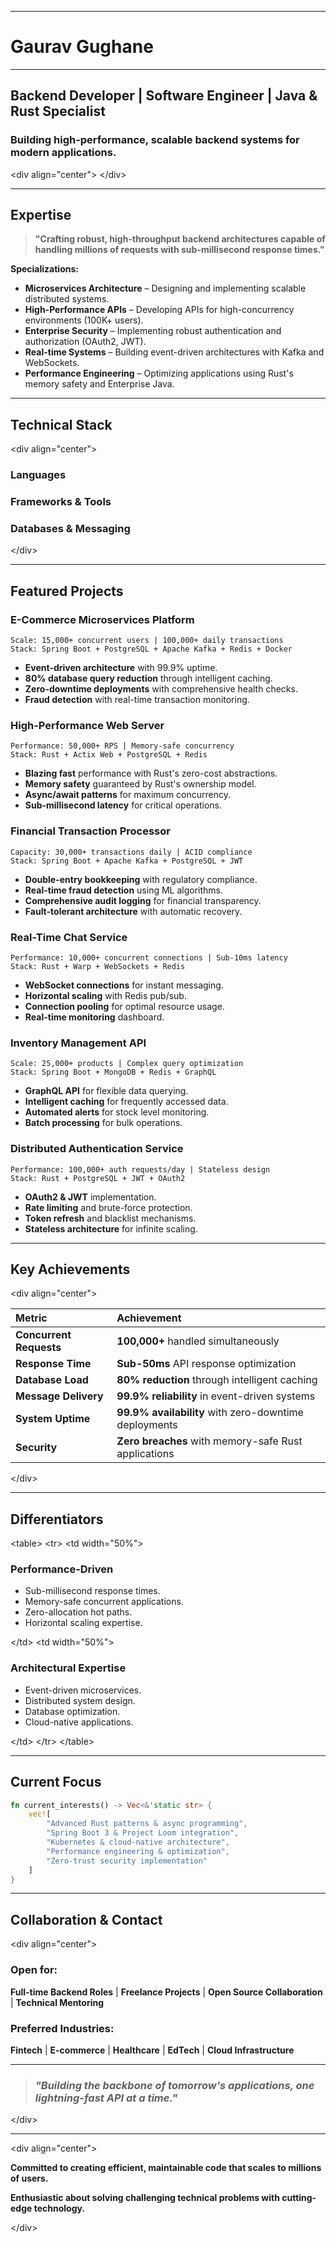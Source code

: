 -----

# Gaurav Gughane

-----

## **Backend Developer | Software Engineer | Java & Rust Specialist**

### Building high-performance, scalable backend systems for modern applications.

\<div align="center"\>
[](https://gauravgughane.dev)
[](https://github.com/gauravgughanedev)
[](https://www.google.com/search?q=%23)
\</div\>

-----

## **Expertise**

> **"Crafting robust, high-throughput backend architectures capable of handling millions of requests with sub-millisecond response times."**

**Specializations:**

  * **Microservices Architecture** – Designing and implementing scalable distributed systems.
  * **High-Performance APIs** – Developing APIs for high-concurrency environments (100K+ users).
  * **Enterprise Security** – Implementing robust authentication and authorization (OAuth2, JWT).
  * **Real-time Systems** – Building event-driven architectures with Kafka and WebSockets.
  * **Performance Engineering** – Optimizing applications using Rust's memory safety and Enterprise Java.

-----

## **Technical Stack**

\<div align="center"\>

### **Languages**

### **Frameworks & Tools**

### **Databases & Messaging**

\</div\>

-----

## **Featured Projects**

### **E-Commerce Microservices Platform**

```
Scale: 15,000+ concurrent users | 100,000+ daily transactions
Stack: Spring Boot + PostgreSQL + Apache Kafka + Redis + Docker
```

  * **Event-driven architecture** with 99.9% uptime.
  * **80% database query reduction** through intelligent caching.
  * **Zero-downtime deployments** with comprehensive health checks.
  * **Fraud detection** with real-time transaction monitoring.

### **High-Performance Web Server**

```
Performance: 50,000+ RPS | Memory-safe concurrency
Stack: Rust + Actix Web + PostgreSQL + Redis
```

  * **Blazing fast** performance with Rust's zero-cost abstractions.
  * **Memory safety** guaranteed by Rust's ownership model.
  * **Async/await patterns** for maximum concurrency.
  * **Sub-millisecond latency** for critical operations.

### **Financial Transaction Processor**

```
Capacity: 30,000+ transactions daily | ACID compliance
Stack: Spring Boot + Apache Kafka + PostgreSQL + JWT
```

  * **Double-entry bookkeeping** with regulatory compliance.
  * **Real-time fraud detection** using ML algorithms.
  * **Comprehensive audit logging** for financial transparency.
  * **Fault-tolerant architecture** with automatic recovery.

### **Real-Time Chat Service**

```
Performance: 10,000+ concurrent connections | Sub-10ms latency
Stack: Rust + Warp + WebSockets + Redis
```

  * **WebSocket connections** for instant messaging.
  * **Horizontal scaling** with Redis pub/sub.
  * **Connection pooling** for optimal resource usage.
  * **Real-time monitoring** dashboard.

### **Inventory Management API**

```
Scale: 25,000+ products | Complex query optimization
Stack: Spring Boot + MongoDB + Redis + GraphQL
```

  * **GraphQL API** for flexible data querying.
  * **Intelligent caching** for frequently accessed data.
  * **Automated alerts** for stock level monitoring.
  * **Batch processing** for bulk operations.

### **Distributed Authentication Service**

```
Performance: 100,000+ auth requests/day | Stateless design
Stack: Rust + PostgreSQL + JWT + OAuth2
```

  * **OAuth2 & JWT** implementation.
  * **Rate limiting** and brute-force protection.
  * **Token refresh** and blacklist mechanisms.
  * **Stateless architecture** for infinite scaling.

-----

## **Key Achievements**

\<div align="center"\>

| **Metric** | **Achievement** |
| :------------------ | :------------------------------------------------ |
| **Concurrent Requests** | **100,000+** handled simultaneously               |
| **Response Time** | **Sub-50ms** API response optimization            |
| **Database Load** | **80% reduction** through intelligent caching     |
| **Message Delivery** | **99.9% reliability** in event-driven systems     |
| **System Uptime** | **99.9% availability** with zero-downtime deployments |
| **Security** | **Zero breaches** with memory-safe Rust applications |

\</div\>

-----

## **Differentiators**

\<table\>
\<tr\>
\<td width="50%"\>

### **Performance-Driven**

  * Sub-millisecond response times.
  * Memory-safe concurrent applications.
  * Zero-allocation hot paths.
  * Horizontal scaling expertise.

\</td\>
\<td width="50%"\>

### **Architectural Expertise**

  * Event-driven microservices.
  * Distributed system design.
  * Database optimization.
  * Cloud-native applications.

\</td\>
\</tr\>
\</table\>

-----

## **Current Focus**

```rust
fn current_interests() -> Vec<&'static str> {
    vec![
        "Advanced Rust patterns & async programming",
        "Spring Boot 3 & Project Loom integration",
        "Kubernetes & cloud-native architecture",
        "Performance engineering & optimization",
        "Zero-trust security implementation"
    ]
}
```

-----

## **Collaboration & Contact**

\<div align="center"\>

### **Open for:**

**Full-time Backend Roles** | **Freelance Projects** | **Open Source Collaboration** | **Technical Mentoring**

### **Preferred Industries:**

**Fintech** | **E-commerce** | **Healthcare** | **EdTech** | **Cloud Infrastructure**

-----

> ### *"Building the backbone of tomorrow's applications, one lightning-fast API at a time."*

[](https://www.google.com/search?q=%23)

\</div\>

-----

\<div align="center"\>

**Committed to creating efficient, maintainable code that scales to millions of users.**

**Enthusiastic about solving challenging technical problems with cutting-edge technology.**

\</div\>
